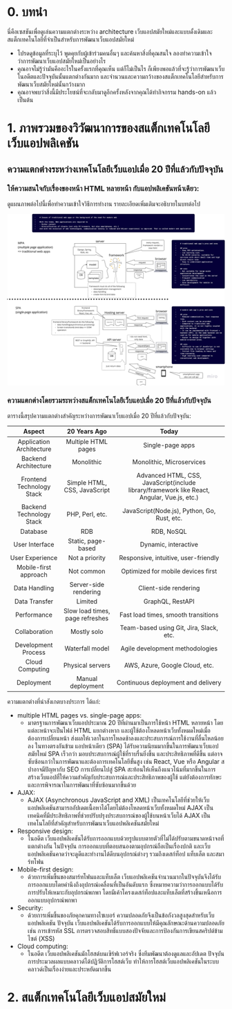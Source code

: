 # 0. บทนำ

นี่คือเซสชันเพื่อดูเล่นความแตกต่างระหว่าง architecture เว็บแอปสมัยใหม่และแบบดั้งเดิมและสแต็กเทคโนโลยีที่จำเป็นสำหรับการพัฒนาเว็บแอปสมัยใหม่

- โปรดดูข้อมูลที่ระบุไว้ พูดคุยกับผู้เข้าร่วมคนอื่นๆ และค้นหาสิ่งที่คุณสนใจ ลองทำความเข้าใจว่าการพัฒนาเว็บแอปสมัยใหม่เป็นอย่างไร
- คุณอาจไม่รู้ว่ามันคืออะไรในครั้งแรกที่คุณเห็น แต่ก็ไม่เป็นไร ก็เพียงพอแล้วที่จะรู้ว่าการพัฒนาเว็บในอดีตและปัจจุบันนั้นแตกต่างกันมาก และจำนวนและความกว้างของสแต็กเทคโนโลยีสำหรับการพัฒนาเว็บสมัยใหม่นั้นกว้างมาก
- คุณอาจพบว่าสิ่งนี้มีประโยชน์ที่จะกลับมาดูอีกครั้งหลังจากคุณได้ทำกิจกรรม hands-on แล้ว เป็นต้น

# 1. ภาพรวมของวิวัฒนาการของสแต็กเทคโนโลยีเว็บแอปพลิเคชัน

## ความแตกต่างระหว่างเทคโนโลยีเว็บแอปเมื่อ 20 ปีที่แล้วกับปัจจุบัน

### ให้ความสนใจกับเรื่องของหน้า HTML หลายหน้า กับแอปพลิเคชันหน้าเดียว:

ดูแผนภาพต่อไปนี้เพื่อทำความเข้าใจวิธีการทำงาน รายละเอียดเพิ่มเติมจะอธิบายในบทต่อไป

![multiple HTML pages vs. single-page apps](./img/mpa_vs_spa.jpg)

### ความแตกต่างโดยรวมระหว่างสแต็กเทคโนโลยีเว็บแอปเมื่อ 20 ปีที่แล้วกับปัจจุบัน

ตารางนี้สรุปความแตกต่างสำคัญระหว่างการพัฒนาเว็บแอปเมื่อ 20 ปีที่แล้วกับปัจจุบัน:


|          Aspect         | 20 Years Ago | Today                      |
|:-----------------------:|:------------:|:--------------------------:|
|    Application Architecture | Multiple HTML pages | Single-page apps |
|       Backend Architecture | Monolithic	| Monolithic, Microservices|
|    Frontend Technology Stack | Simple HTML, CSS, JavaScript | Advanced HTML, CSS, JavaScript(include library/framework like React, Angular, Vue.js, etc.) |
|       Backend Technology Stack | PHP, Perl, etc. |  JavaScript(Node.js), Python, Go, Rust, etc.|
|         Database           | RDB	| RDB, NoSQL| 
|        User Interface     | Static, page-based | Dynamic, interactive |
|        User Experience    | Not a priority | Responsive, intuitive, user-friendly |
|     Mobile-first approach | Not common | Optimized for mobile devices first |
|         Data Handling     | Server-side rendering | Client-side rendering |
|         Data Transfer     | Limited | GraphQL, RestAPI |
|          Performance      | Slow load times, page refreshes | Fast load times, smooth transitions |
|         Collaboration     | Mostly solo | Team-based using Git, Jira, Slack, etc. |
|   Development Process     | Waterfall model | Agile development methodologies |
|       Cloud Computing     | Physical servers | AWS, Azure, Google Cloud, etc. |
|          Deployment       | Manual deployment | Continuous deployment and delivery |

ความแตกต่างที่น่าสังเกตบางประการ ได้แก่:

- multiple HTML pages vs. single-page apps:
  - มาตรฐานการพัฒนาเว็บแอปประมาณ 20 ปีที่ผ่านมาเป็นการใช้หน้า HTML หลายหน้า โดยแต่ละหน้าจะเป็นไฟล์ HTML แยกต่างหาก และผู้ใช้ต้องโหลดหน้าเว็บทั้งหมดใหม่เมื่อต้องการเปลี่ยนหน้า ส่งผลให้เวลาในการโหลดช้าลงและประสบการณ์การใช้งานที่ลื่นไหลน้อยลง ในทางตรงกันข้าม แอปหน้าเดียว (SPA) ได้รับความนิยมมากขึ้นในการพัฒนาเว็บแอปสมัยใหม่ SPA เร็วกว่า มอบประสบการณ์ผู้ใช้ที่ราบรื่นยิ่งขึ้น และประสิทธิภาพที่ดีขึ้น แต่อาจซับซ้อนกว่าในการพัฒนาและต้องการเทคโนโลยีขั้นสูง เช่น React, Vue หรือ Angular สปาอาจมีปัญหากับ SEO การเปลี่ยนไปสู่ SPA สะท้อนให้เห็นถึงแนวโน้มที่มากขึ้นในการสร้างเว็บแอปที่ให้ความสำคัญกับประสบการณ์และประสิทธิภาพของผู้ใช้ แต่ยังต้องการทักษะและการพิจารณาในการพัฒนาที่ซับซ้อนมากขึ้นด้วย
- AJAX: 
  - AJAX (Asynchronous JavaScript and XML) เป็นเทคโนโลยีที่ช่วยให้เว็บแอปพลิเคชันสามารถอัปเดตเนื้อหาได้โดยไม่ต้องโหลดหน้าเว็บทั้งหมดใหม่  AJAX เป็นเทคนิคที่มีประสิทธิภาพที่ช่วยปรับปรุงประสบการณ์ของผู้ใช้บนหน้าเว็บได้  AJAX เป็นเทคโนโลยีที่สำคัญสำหรับการพัฒนาเว็บแอปพลิเคชันสมัยใหม่
- Responsive design: 
  - ในอดีต เว็บแอปพลิเคชันได้รับการออกแบบด้วยรูปแบบตายตัวที่ไม่ได้ปรับตามขนาดหน้าจอที่แตกต่างกัน ในปัจจุบัน การออกแบบที่ตอบสนองตามอุปกรณ์ถือเป็นเรื่องปกติ และเว็บแอปพลิเคชันคาดว่าจะดูดีและทำงานได้ดีบนอุปกรณ์ต่างๆ รวมถึงเดสก์ท็อป แท็บเล็ต และสมาร์ทโฟน
- Mobile-first design:
  - ด้วยการเพิ่มขึ้นของสมาร์ทโฟนและแท็บเล็ต เว็บแอปพลิเคชันจำนวนมากในปัจจุบันจึงได้รับการออกแบบโดยคำนึงถึงอุปกรณ์เคลื่อนที่เป็นอันดับแรก ซึ่งหมายความว่าการออกแบบได้รับการปรับให้เหมาะกับอุปกรณ์พกพา โดยมีเค้าโครงเดสก์ท็อปและแท็บเล็ตที่สร้างขึ้นเหนือการออกแบบอุปกรณ์พกพา
- Security:
  - ด้วยการเพิ่มขึ้นของภัยคุกคามทางไซเบอร์ ความปลอดภัยจึงเป็นข้อกังวลสูงสุดสำหรับเว็บแอปพลิเคชัน ปัจจุบัน เว็บแอปพลิเคชันได้รับการออกแบบให้มีคุณลักษณะด้านความปลอดภัย เช่น การเข้ารหัส SSL การตรวจสอบสิทธิ์แบบสองปัจจัยและการป้องกันการเขียนสคริปต์ข้ามไซต์ (XSS)
- Cloud computing:
  - ในอดีต เว็บแอปพลิเคชันมักโฮสต์บนเซิร์ฟเวอร์จริง ซึ่งทีมพัฒนาต้องดูแลและอัปเดต ปัจจุบัน การประมวลผลแบบคลาวด์ได้ปฏิวัติการโฮสต์เว็บ ทำให้การโฮสต์เว็บแอปพลิเคชันในระบบคลาวด์เป็นเรื่องง่ายและประหยัดมากขึ้น

# 2. สแต็กเทคโนโลยีเว็บแอปสมัยใหม่